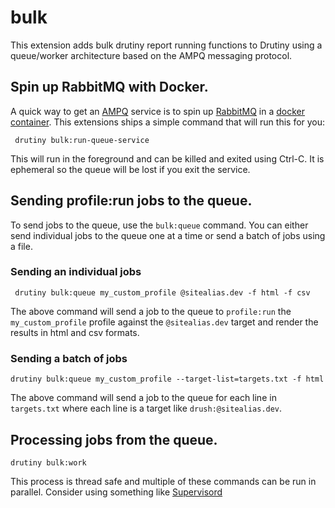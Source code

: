 # bulk

This extension adds bulk drutiny report running functions to Drutiny using
a queue/worker architecture based on the AMPQ messaging protocol.

## Spin up RabbitMQ with Docker.

A quick way to get an [AMPQ](https://www.amqp.org/) service is to spin up
[RabbitMQ](https://www.rabbitmq.com/) in a
[docker container](https://hub.docker.com/_/rabbitmq). This extensions ships a
simple command that will run this for you:

     drutiny bulk:run-queue-service

This will run in the foreground and can be killed and exited using Ctrl-C. It is
ephemeral so the queue will be lost if you exit the service.

## Sending profile:run jobs to the queue.

To send jobs to the queue, use the `bulk:queue` command. You can either send
individual jobs to the queue one at a time or send a batch of jobs using a file.

### Sending an individual jobs

     drutiny bulk:queue my_custom_profile @sitealias.dev -f html -f csv

The above command will send a job to the queue to `profile:run` the `my_custom_profile`
profile against the `@sitealias.dev` target and render the results in html and csv formats.

### Sending a batch of jobs

    drutiny bulk:queue my_custom_profile --target-list=targets.txt -f html

The above command will send a job to the queue for each line in `targets.txt`
where each line is a target like `drush:@sitealias.dev`.

## Processing jobs from the queue.

    drutiny bulk:work

This process is thread safe and multiple of these commands can be run in parallel.
Consider using something like [Supervisord](http://supervisord.org/)
